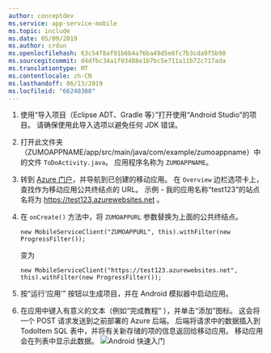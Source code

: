 ```yaml
---
author: conceptdev
ms.service: app-service-mobile
ms.topic: include
ms.date: 05/09/2019
ms.author: crdun
ms.openlocfilehash: 63c54f8af91b6b4a76ba49d5e6fc7b3cda9f5b98
ms.sourcegitcommit: d4dfbc34a1f03488e1b7bc5e711a11b72c717ada
ms.translationtype: MT
ms.contentlocale: zh-CN
ms.lasthandoff: 06/13/2019
ms.locfileid: "66240308"
---
```

1. 使用“导入项目（Eclipse ADT、Gradle 等）”打开使用“Android Studio”的项目。   请确保使用此导入选项以避免任何 JDK 错误。

2. 打开此文件夹（ZUMOAPPNAME/app/src/main/java/com/example/zumoappname）中的文件 `ToDoActivity.java`。 应用程序名称为 `ZUMOAPPNAME`。

3. 转到 [Azure 门户](https://portal.azure.com/)，并导航到已创建的移动应用。 在 `Overview` 边栏选项卡上，查找作为移动应用公共终结点的 URL。 示例 - 我的应用名称“test123”的站点名将为 https://test123.azurewebsites.net 。

4. 在 `onCreate()` 方法中，将 `ZUMOAPPURL` 参数替换为上面的公共终结点。
    
    `new MobileServiceClient("ZUMOAPPURL", this).withFilter(new ProgressFilter());` 
    
    变为
    
    `new MobileServiceClient("https://test123.azurewebsites.net", this).withFilter(new ProgressFilter());`
    
5. 按“运行‘应用’”  按钮以生成项目，并在 Android 模拟器中启动应用。

4. 在应用中键入有意义的文本（例如“完成教程”  ），并单击“添加”图标。 这会将一个 POST 请求发送到之前部署的 Azure 后端。 后端将请求中的数据插入到 TodoItem SQL 表中，并将有关新存储的项的信息返回给移动应用。 移动应用会在列表中显示此数据。
    ![Android 快速入门](./media/app-service-mobile-android-quickstart/mobile-quickstart-startup-android.png)